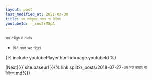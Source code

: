 ```yaml
---
layout: post
last_modified_at: 2021-03-30
title: ওম সর্বায়ুধায়া নামায গা টাইমস
youtubeId: r_xnw2rM8pA
---
```

 
 
 ওম সর্বায়ুধায়া নামায  
 
 -  যিনি সমস্ত অস্ত্র পরেন 
 
  
 
  
 
 
 
 
 
 


{% include youtubePlayer.html id=page.youtubeId %}
 
[Next]({{ site.baseurl }}{% link  split2/_posts/2018-07-27-ওম সহ্য নামায গা টাইমস.md%})
 
